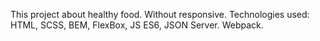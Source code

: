 This project about healthy food. Without responsive.
Technologies used: HTML, SCSS, BEM, FlexBox, JS ES6, JSON Server. Webpack.